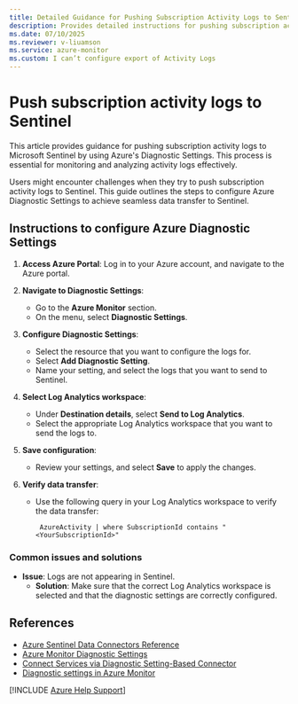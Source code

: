 ```yaml
---
title: Detailed Guidance for Pushing Subscription Activity Logs to Sentinel
description: Provides detailed instructions for pushing subscription activity logs to Sentinel.
ms.date: 07/10/2025
ms.reviewer: v-liuamson
ms.service: azure-monitor
ms.custom: I can’t configure export of Activity Logs
---
```

# Push subscription activity logs to Sentinel

This article provides guidance for pushing subscription activity logs to Microsoft Sentinel by using Azure's Diagnostic Settings. This process is essential for monitoring and analyzing activity logs effectively.

Users might encounter challenges when they try to push subscription activity logs to Sentinel. This guide outlines the steps to configure Azure Diagnostic Settings to achieve seamless data transfer to Sentinel.

## Instructions to configure Azure Diagnostic Settings

1. **Access Azure Portal**: Log in to your Azure account, and navigate to the Azure portal.

2. **Navigate to Diagnostic Settings**:
   - Go to the **Azure Monitor** section.
   - On the menu, select **Diagnostic Settings**.

3. **Configure Diagnostic Settings**:
   - Select the resource that you want to configure the logs for.
   - Select **Add Diagnostic Setting**.
   - Name your setting, and select the logs that you want to send to Sentinel.

4. **Select Log Analytics workspace**:
   - Under **Destination details**, select **Send to Log Analytics**.
   - Select the appropriate Log Analytics workspace that you want to send the logs to.

5. **Save configuration**:
   - Review your settings, and select **Save** to apply the changes.

6. **Verify data transfer**:
   - Use the following query in your Log Analytics workspace to verify the data transfer:

        ```plaintext
         AzureActivity | where SubscriptionId contains "<YourSubscriptionId>"
        ```

### Common issues and solutions

- **Issue**: Logs are not appearing in Sentinel.
    - **Solution**: Make sure that the correct Log Analytics workspace is selected and that the diagnostic settings are correctly configured.

## References

- [Azure Sentinel Data Connectors Reference](https://learn.microsoft.com/azure/sentinel/data-connectors-reference)
- [Azure Monitor Diagnostic Settings](https://learn.microsoft.com/azure/azure-monitor/platform/diagnostic-settings?tabs=CMD)
- [Connect Services via Diagnostic Setting-Based Connector](https://learn.microsoft.com/azure/sentinel/connect-services-diagnostic-setting-based#connect-via-a-diagnostic-setting-based-connector-managed-by-azure-policy)
- [Diagnostic settings in Azure Monitor](https://learn.microsoft.com/azure/azure-monitor/platform/diagnostic-settings#time-before-telemetry-gets-to-destination)

[!INCLUDE [Azure Help Support](../../../includes/azure-help-support.md)]
